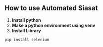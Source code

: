 ## How to use Automated Siasat
1. **Install python** <br>
2. **Make a python environment using venv**<br>
3. **Install Library**
```
pip install selenium
```
